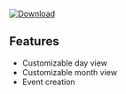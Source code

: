 [ ![Download](https://api.bintray.com/packages/yveschiong/easy-calendar/com.yveschiong.easycalendar/images/download.svg?version=1.0.0) ](https://bintray.com/yveschiong/easy-calendar/com.yveschiong.easycalendar/1.0.0/link)

## Features
- Customizable day view
- Customizable month view
- Event creation

